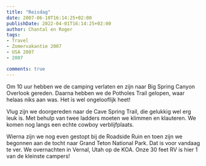 ```yaml
---
title: "Reisdag"
date: 2007-06-10T16:14:25+02:00
publishDate: 2022-04-01T16:14:25+02:00
author: Chantal en Roger
tags:
- Travel
- Zomervakantie 2007
- USA 2007
- 2007

comments: true
---
```


Om 10 uur hebben we de camping verlaten en zijn naar Big Spring Canyon Overlook gereden. Daarna hebben we de Potholes Trail gelopen, waar helaas niks aan was. Het is wel ongelooflijk heet!

Vlug zijn we doorgereden naar de Cave Spring Trail, die gelukkig wel erg leuk is. Met behulp van twee ladders moeten we klimmen en klauteren. We komen nog langs een echte cowboy verblijfplaats.

Wierna zijn we nog even gestopt bij de Roadside Ruin en toen zijn we begonnen aan de tocht naar Grand Teton National Park. Dat is voor vandaag te ver. We overnachten in Vernal, Utah op de KOA. Onze 30 feet RV is hier 1 van de kleinste campers!
